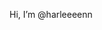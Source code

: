 Hi, I’m @harleeeenn
<!---
harleeeenn/harleeeenn is a ✨ special ✨ repository because its `README.md` (this file) appears on your GitHub profile.
You can click the Preview link to take a look at your changes.
--->
